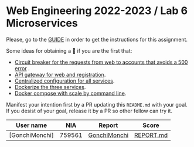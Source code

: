 # Web Engineering 2022-2023 / Lab 6 Microservices

Please, go to the [GUIDE](docs/GUIDE.md) in order to get the instructions for this assignment.

Some ideas for obtaining a :gift: if you are the first that:

* [Circuit breaker for the requests from web to accounts that avoids a 500 error](https://spring.io/guides/gs/circuit-breaker/)
  .
* [API gateway for web and registration](https://github.com/spring-attic/gs-routing-and-filtering).
* [Centralized configuration for all services](https://github.com/spring-attic/gs-routing-and-filtering).
* [Dockerize the three services](https://spring.io/guides/topicals/spring-boot-docker).
* [Docker compose with scale by command line](https://thepracticaldeveloper.com/dockerize-spring-boot/).

Manifest your intention first by a PR updating this `README.md` with your goal. If you desist of your goal, release it
by a PR so other fellow can try it.

| User name      | NIA | Report | Score |
|----------------|-----|--------|-------|
| [GonchiMonchi] | 759561 | [GonchiMonchi](https://github.com/GonchiMonchi/lab6-microservices/tree/work) | [REPORT.md](https://github.com/GonchiMonchi/lab6-microservices/blob/work/docs/REPORT.md) |
